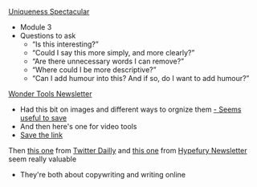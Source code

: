 [Uniqueness Spectacular](Uniqueness%20Spectacular)
- Module 3
- Questions to ask
	- “Is this interesting?”
	- “Could I say this more simply, and more clearly?”
	- “Are there unnecessary words I can remove?”
	- “Where could I be more descriptive?”
	- “Can I add humour into this? And if so, do I want to add humour?”

[Wonder Tools Newsletter](Wonder%20Tools%20Newsletter)
- Had this bit on images and different ways to orgnize them
[- Seems useful to save](https://wondertools.substack.com/p/eagle)
- And then here's one for video tools
- [Save the link](https://wondertools.substack.com/p/video)

Then [this one](https://getmatter.app/email/3208884/?token=3208884%3A3zEN-gyZHgzcDhc-CQmOQ3vvk88) from [Twitter Dailly](Twitter%20Dailly) and [this one](https://getmatter.app/email/3172654/?token=3172654%3AYdjI12W2fh8Zygn_edezalWoRtU) from [Hypefury Newsletter](Hypefury%20Newsletter) seem really valuable
- They're both about copywriting and writing online